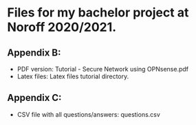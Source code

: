 # Files for my bachelor project at Noroff 2020/2021.

## Appendix B:
- PDF version: Tutorial - Secure Network using OPNsense.pdf
- Latex files: Latex files tutorial directory.

## Appendix C:
- CSV file with all questions/answers: questions.csv